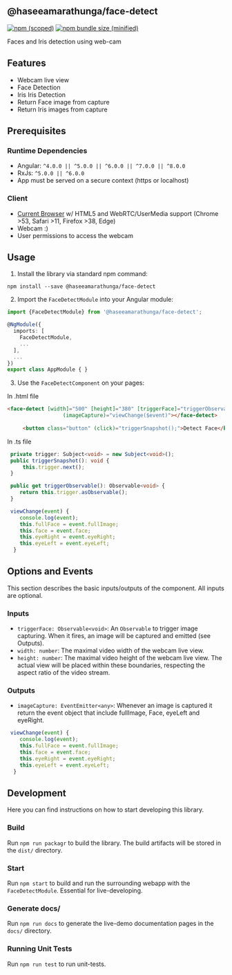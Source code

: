 ## @haseeamarathunga/face-detect

[![npm (scoped)](https://img.shields.io/npm/v/@bamblehorse/tiny.svg)](https://www.npmjs.com/package/@haseeamarathunga/face-detect)
[![npm bundle size (minified)](https://img.shields.io/bundlephobia/min/@bamblehorse/tiny.svg)](https://www.npmjs.com/package/@haseeamarathunga/face-detect)

Faces and Iris detection using web-cam

## Features
* Webcam live view
* Face Detection
* Iris Iris Detection
* Return Face image from capture
* Return Iris images from capture


## Prerequisites

### Runtime Dependencies
* Angular: `^4.0.0 || ^5.0.0 || ^6.0.0 || ^7.0.0 || ^8.0.0`
* RxJs: `^5.0.0 || ^6.0.0`
* App must be served on a secure context (https or localhost)

### Client
* [Current Browser](https://developer.mozilla.org/en-US/docs/Web/API/MediaDevices/getUserMedia#Browser_compatibility) w/ HTML5 and WebRTC/UserMedia support (Chrome >53, Safari >11, Firefox >38, Edge)
* Webcam :)
* User permissions to access the webcam

## Usage
1) Install the library via standard npm command:

`npm install --save @haseeamarathunga/face-detect`

2) Import the `FaceDetectModule` into your Angular module:

```typescript
import {FaceDetectModule} from '@haseeamarathunga/face-detect';

@NgModule({
  imports: [
    FaceDetectModule,
    ...
  ],
  ...
})
export class AppModule { }
```

3) Use the `FaceDetectComponent` on your pages:

In .html file

```html
<face-detect [width]="500" [height]="380" [triggerFace]="triggerObservable"
                  (imageCapture)="viewChange($event)"></face-detect>
                  
     <button class="button" (click)="triggerSnapshot();">Detect Face</button>

```

In .ts file

```typescript
 private trigger: Subject<void> = new Subject<void>();
 public triggerSnapshot(): void {
     this.trigger.next();
 }

 public get triggerObservable(): Observable<void> {
    return this.trigger.asObservable();
 }

 viewChange(event) {
    console.log(event);
    this.fullFace = event.fullImage;
    this.face = event.face;
    this.eyeRight = event.eyeRight;
    this.eyeLeft = event.eyeLeft;
  }
```
## Options and Events
This section describes the basic inputs/outputs of the component. All inputs are optional.
### Inputs
* `triggerFace: Observable<void>`: An `Observable` to trigger image capturing. When it fires, an image will be captured and emitted (see Outputs).
* `width: number`: The maximal video width of the webcam live view.
* `height: number`: The maximal video height of the webcam live view. The actual view will be placed within these boundaries, respecting the aspect ratio of the video stream.

### Outputs
* `imageCapture: EventEmitter<any>`: Whenever an image is captured it return the event object that include fullImage, Face, eyeLeft and eyeRight.

```typescript
 viewChange(event) {
    console.log(event);
    this.fullFace = event.fullImage;
    this.face = event.face;
    this.eyeRight = event.eyeRight;
    this.eyeLeft = event.eyeLeft;
  }
```

## Development
Here you can find instructions on how to start developing this library.

### Build
Run `npm run packagr` to build the library. The build artifacts will be stored in the `dist/` directory.

### Start
Run `npm start` to build and run the surrounding webapp with the `FaceDetectModule`. Essential for live-developing.

### Generate docs/
Run `npm run docs` to generate the live-demo documentation pages in the `docs/` directory.

### Running Unit Tests
Run `npm run test` to run unit-tests.
